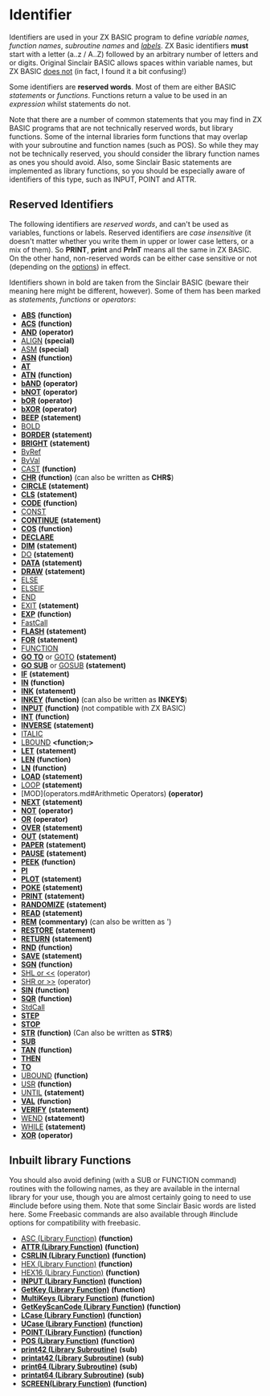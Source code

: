 # Identifier


Identifiers are used in your ZX BASIC program to define _variable names_, _function names_, _subroutine names_ and _[labels](labels.md)_. ZX Basic identifiers **must** start with a letter (a..z / A..Z) followed by an arbitrary number of letters and or digits. Original Sinclair BASIC allows spaces within variable names, but ZX BASIC <u>does not</u> (in fact, I found it a bit confusing!)

Some identifiers are **reserved words**. Most of them are either BASIC _statements_ or _functions_. Functions return a value to be used in an _expression_ whilst statements do not.

Note that there are a number of common statements that you may find in ZX BASIC programs that are not technically reserved words, but library functions. Some of the internal libraries form functions that may overlap with your subroutine and function names (such as POS). So while they may not be technically reserved, you should consider the library function names as ones you should avoid. Also, some Sinclair Basic statements are implemented as library functions, so you should be especially aware of identifiers of this type, such as INPUT, POINT and ATTR.

## Reserved Identifiers

The following identifiers are _reserved words_, and can't be used as variables, functions or labels. Reserved identifiers are _case insensitive_ (it doesn't matter whether you write them in upper or lower case letters, or a mix of them). So **PRINT**, **print** and **PrInT** means all the same in ZX BASIC. On the other hand, non-reserved words can be either case sensitive or not (depending on the [options](options.md)) in effect.

Identifiers shown in bold are taken from the Sinclair BASIC (beware their meaning here might be different, however). Some of them has been marked as _statements_, _functions_ or _operators_:

* **[ABS](abs.md)** **(function)**
* **[ACS](acs.md)** **(function)**
* **[AND](operators.md#AND)** **(operator)**
* [ALIGN](align.md) **(special)**
* [ASM](asm.md) **(special)**
* **[ASN](asn.md)** **(function)**
* **[AT](at.md)**
* **[ATN](atn.md)** **(function)**
* **[bAND](bitwiselogic.md)** **(operator)**
* **[bNOT](bitwiselogic.md)** **(operator)**
* **[bOR](bitwiselogic.md)** **(operator)**
* **[bXOR](bitwiselogic.md)** **(operator)**
* **[BEEP](beep.md)** **(statement)**
* [BOLD](bold.md)
* **[BORDER](border.md)** **(statement)**
* **[BRIGHT](bright.md)** **(statement)**
* [ByRef](byref.md)
* [ByVal](byval.md)
* [CAST](cast.md) **(function)**
* **[CHR](chr.md)** **(function)** (can also be written as **CHR$**)
* **[CIRCLE](circle.md)** **(statement)**
* **[CLS](cls.md)** **(statement)**
* **[CODE](code.md)** **(function)**
* [CONST](const.md)
* **[CONTINUE](continue.md)** **(statement)**
* **[COS](cos.md)** **(function)**
* **[DECLARE](declare.md)** **<modifier>**
* **[DIM](dim.md)** **(statement)**
* [DO](do.md) **(statement)**
* **[DATA](data.md)** **(statement)**
* **[DRAW](draw.md)** **(statement)**
* [ELSE](if.md)
* [ELSEIF](if.md)
* [END](end.md)
* [EXIT](exit.md) **(statement)**
* **[EXP](exp.md)** **(function)**
* [FastCall](fastcall.md)
* **[FLASH](flash.md)** **(statement)**
* **[FOR](for.md)** **(statement)**
* [FUNCTION](function.md)
* **[GO TO](goto.md)** or [GOTO](goto.md) **(statement)**
* **[GO SUB](gosub.md)** or [GOSUB](gosub.md) **(statement)**
* **[IF](if.md)** **(statement)**
* **[IN](in.md)** **(function)**
* **[INK](ink.md)** **(statement)**
* **[INKEY](inkey.md)** **(function)** (can also be written as **INKEY$**)
* **[INPUT](input.md)** **(function)** (not compatible with ZX BASIC)
* **[INT](int.md)** **(function)**
* **[INVERSE](inverse.md)** **(statement)**
* [ITALIC](italic.md)
* [LBOUND](lbound.md) **<function;>**
* **[LET](let.md)** **(statement)**
* **[LEN](len.md)** **(function)**
* **[LN](ln.md)** **(function)**
* **[LOAD](load.md)** **(statement)**
* [LOOP](do.md) **(statement)**
* [MOD](operators.md#Arithmetic Operators) **(operator)**
* **[NEXT](for.md)** **(statement)**
* **[NOT](operators.md#NOT)** **(operator)**
* **[OR](operators.md#OR)** **(operator)**
* **[OVER](over.md)** **(statement)**
* **[OUT](out.md)** **(statement)**
* **[PAPER](paper.md)** **(statement)**
* **[PAUSE](pause.md)** **(statement)**
* **[PEEK](peek.md)** **(function)**
* **[PI](pi.md)** **<constant>**
* **[PLOT](plot.md)** **(statement)**
* **[POKE](poke.md)** **(statement)**
* **[PRINT](print.md)** **(statement)**
* **[RANDOMIZE](randomize.md)** **(statement)**
* **[READ](read.md)** **(statement)**
* **[REM](comments.md)** **(commentary)** (can also be written as ')
* **[RESTORE](restore.md)** **(statement)**
* **[RETURN](return.md)** **(statement)**
* **[RND](rnd.md)** **(function)**
* **[SAVE](load.md)** **(statement)**
* **[SGN](sgn.md)** **(function)**
* [SHL or <<](shl.md) (operator)
* [SHR or >>](shl.md) (operator)
* **[SIN](sin.md)** **(function)**
* **[SQR](sqr.md)** **(function)**
* [StdCall](stdcall.md)
* **[STEP](for.md)**
* **[STOP](stop.md)**
* **[STR](str.md)** **(function)** (Can also be written as **STR$**)
* **[SUB](sub.md)**
* **[TAN](tan.md)** **(function)**
* **[THEN](if.md)**
* **[TO](to.md)**
* [UBOUND](ubound.md) **(function)**
* [USR](usr.md) **(function)**
* [UNTIL](do.md) **(statement)**
* **[VAL](val.md)** **(function)**
* **[VERIFY](load.md)** **(statement)**
* [WEND](while.md) **(statement)**
* [WHILE](while.md) **(statement)**
* **[XOR](operators#logical_operators.md)** **(operator)**

## Inbuilt library Functions
You should also avoid defining (with a SUB or FUNCTION command) routines with the following names, as they are available in the internal library for your use, though you are almost certainly going to need to use #include before using them. Note that some Sinclair Basic words are listed here. Some Freebasic commands are also available through #include options for compatibility with freebasic.

* [ASC (Library Function)](library/asc.bas.md) **(function)**
* **[ATTR (Library Function)](library/attr.md)** **(function)**
* **[CSRLIN (Library Function)](library/csrlin.md)** **(function)**
* [HEX (Library Function)](library/hex.md) **(function)**
* [HEX16 (Library Function)](library/hex.md) **(function)**
* **[INPUT (Library Function)](library/input.md)** **(function)**
* **[GetKey (Library Function)](library/keys/getkey.md)** **(function)**
* **[MultiKeys (Library Function)](library/keys/multikeys.md)** **(function)**
* **[GetKeyScanCode (Library Function)](library/keys/getkeyscancode.md)** **(function)**
* **[LCase (Library Function)](library/string/lcase.md)** **(function)**
* **[UCase (Library Function)](library/string/ucase.md)** **(function)**
* **[POINT (Library Function)](library/string/point.md)** **(function)**
* **[POS (Library Function)](library/pos.md)** **(function)**
* **[print42 (Library Subroutine)](library/print42.bas.md)** **(sub)**
* **[printat42 (Library Subroutine)](library/print42.bas.md)** **(sub)**
* **[print64 (Library Subroutine)](library/print64.bas.md)** **(sub)**
* **[printat64 (Library Subroutine)](library/print64.bas.md)** **(sub)**
* **[SCREEN(Library Function)](library/screen.md)** **(function)**
